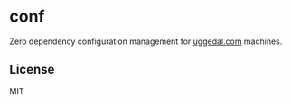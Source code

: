 conf
====

Zero dependency configuration management for
[uggedal.com](http://uggedal.com) machines.

License
-------

MIT

